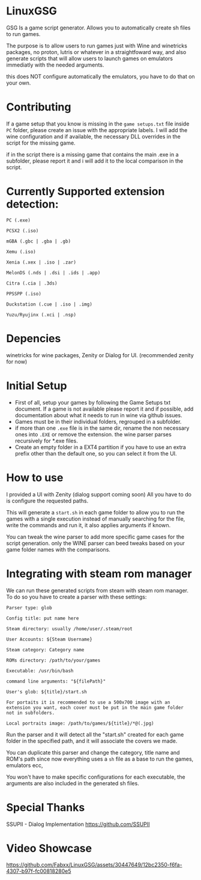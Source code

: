 # LinuxGSG
GSG Is a game script  generator. Allows you to automatically create sh files to run games.

The purpose is to allow users to run games just with Wine and winetricks packages, no proton, lutris or whatever in a straightfoward way, and also generate
scripts that will allow users to launch games on emulators immediatly with the needed arguments.

this does NOT configure automatically the emulators, you have to do that on your own.

# Contributing

If a game setup that you know is missing in the `game setups.txt` file inside `PC` folder, please create an issue with the appropriate labels.
I will add the wine configuration and if available, the necessary DLL overrides in the script for the missing game.

if in the script there is a missing game that contains the main .exe in a subfolder, please report it and i will add it to the
local comparison in the script.


# Currently Supported extension detection:
```
PC (.exe)

PCSX2 (.iso)

mGBA (.gbc | .gba | .gb)

Xemu (.iso)

Xenia (.xex | .iso | .zar)

MelonDS (.nds | .dsi | .ids | .app)

Citra (.cia | .3ds)

PPSSPP (.iso)

Duckstation (.cue | .iso | .img)  

Yuzu/Ryujinx (.xci | .nsp)
```
# Depencies
winetricks for wine packages, Zenity or Dialog for UI. (recommended zenity for now)

# Initial Setup
- First of all, setup your games by following the Game Setups txt document. If a game is not available please report it
  and if possible, add documentation about what it needs to run in wine via github issues.
- Games must be in their individual folders, regrouped in a subfolder.
- if more than one `.exe` file is in the same dir, rename the non necessary ones into `.EXE` or remove the extension. the wine parser
  parses recursively for *.exe files.
- Create an empty folder in a EXT4 partition if you have to use an extra prefix other than the default one, so you can select it from the UI.

# How to use

I provided a UI with Zenity (dialog support coming soon)
All you have to do is configure the requested paths.

This will generate a `start.sh` in each game folder to allow you to run the games with a single execution instead of manually
searching for the file, write the commands and run it, it also applies arguments if known.

You can tweak the wine parser to add more specific game cases for the script generation.
only the WINE parser can beed tweaks based on your game folder names with the comparisons.

# Integrating with steam rom manager

We can run these generated scripts from steam with steam rom manager. To do so you have to create a parser with these settings:

```
Parser type: glob

Config title: put name here

Steam directory: usually /home/user/.steam/root

User Accounts: ${Steam Username}

Steam category: Category name

ROMs directory: /path/to/your/games

Executable: /usr/bin/bash

command line arguments: "${filePath}"

User's glob: ${title}/start.sh

For portaits it is recommended to use a 500x700 image with an extension you want, each cover must be put in the main game folder
not in subfolders.

Local portraits image: /path/to/games/${title}/*@(.jpg)
```

Run the parser and it will detect all the "start.sh" created for each game folder in the specified path, and it will associate the covers we made.

You can duplicate this parser and change the category, title name and ROM's path since now everything uses a `sh` file as a base to run the games, emulators ecc,

You won't have to make specific configurations for each executable, the arguments are also included in the generated sh files.


# Special Thanks

SSUPII - Dialog Implementation https://github.com/SSUPII

# Video Showcase

https://github.com/Fabxx/LinuxGSG/assets/30447649/12bc2350-f6fa-4307-b97f-fc00818280e5


